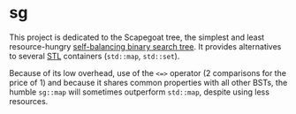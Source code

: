 # sg
This project is dedicated to the Scapegoat tree, the simplest and least resource-hungry [self-balancing binary search tree](https://en.wikipedia.org/wiki/Self-balancing_binary_search_tree). It provides alternatives to several [STL](https://en.wikipedia.org/wiki/Standard_Template_Library) containers (`std::map`, `std::set`).

Because of its low overhead, use of the `<=>` operator (2 comparisons for the price of 1) and because it shares common properties with all other BSTs, the humble `sg::map` will sometimes outperform `std::map`, despite using less resources.
